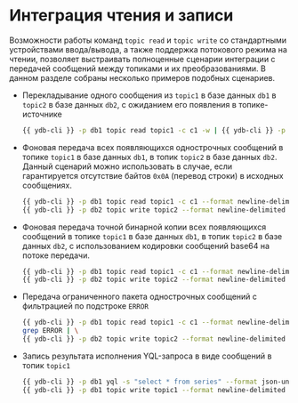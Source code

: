 # Интеграция чтения и записи

Возможности работы команд `topic read` и `topic write` со стандартными устройствами ввода/вывода, а также поддержка потокового режима на чтении, позволяет выстраивать полноценные сценарии интеграции с передачей сообщений между топиками и их преобразованиями. В данном разделе собраны несколько примеров подобных сценариев.

* Перекладывание одного сообщения из `topic1` в базе данных `db1` в `topic2` в базе данных `db2`, с ожиданием его появления в топике-источнике
  ```bash
  {{ ydb-cli }} -p db1 topic read topic1 -c c1 -w | {{ ydb-cli }} -p db2 topic write topic2 
  ```

* Фоновая передача всех появляющихся однострочных сообщений в топике `topic1` в базе данных `db1`, в топик `topic2` в базе данных `db2`. Данный сценарий можно использовать в случае, если гарантируется отсутствие байтов `0x0A` (перевод строки) в исходных сообщениях.
  ```bash
  {{ ydb-cli }} -p db1 topic read topic1 -c c1 --format newline-delimited -w | \
  {{ ydb-cli }} -p db2 topic write topic2 --format newline-delimited
  ```

* Фоновая передача точной бинарной копии всех появляющихся сообщений в топике `topic1` в базе данных `db1`, в топик `topic2` в базе данных `db2`, с использованием кодировки сообщений base64 на потоке передачи.
  ```bash
  {{ ydb-cli }} -p db1 topic read topic1 -c c1 --format newline-delimited -w --transform base64 | \
  {{ ydb-cli }} -p db2 topic write topic2 --format newline-delimited --transform base64
  ```

* Передача ограниченного пакета однострочных сообщений с фильтрацией по подстроке `ERROR`
  ```bash
  {{ ydb-cli }} -p db1 topic read topic1 -c c1 --format newline-delimited | \
  grep ERROR | \
  {{ ydb-cli }} -p db2 topic write topic2 --format newline-delimited
  ```

* Запись результата исполнения YQL-запроса в виде сообщений в топик `topic1`
  ```bash
  {{ ydb-cli }} -p db1 yql -s "select * from series" --format json-unicode | \
  {{ ydb-cli }} -p db1 topic write topic1 --format newline-delimited
  ```
